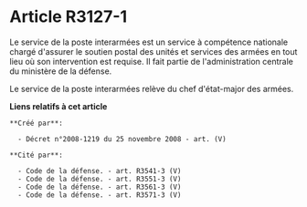 # Article R3127-1

Le service de la poste interarmées est un service à compétence nationale chargé d'assurer le soutien postal des unités et
services des armées en tout lieu où son intervention est requise. Il fait partie de l'administration centrale du ministère de
la défense.

Le service de la poste interarmées relève du chef d'état-major des armées.

**Liens relatifs à cet article**

	**Créé par**:

	  - Décret n°2008-1219 du 25 novembre 2008 - art. (V)

	**Cité par**:

	  - Code de la défense. - art. R3541-3 (V)
	  - Code de la défense. - art. R3551-3 (V)
	  - Code de la défense. - art. R3561-3 (V)
	  - Code de la défense. - art. R3571-3 (V)

